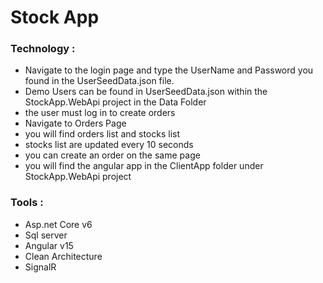 # Stock App

### Technology : 
<ul>
   <li>Navigate to the login page and type the UserName and Password you found in the UserSeedData.json file. </li>
   <li>Demo Users can be found in UserSeedData.json within the StockApp.WebApi project in the Data Folder </li>
   <li>the user must log in to create orders </li>
   <li>Navigate to Orders Page</li>
   <li>you will find orders list and stocks list</li>
   <li>stocks list are updated every 10 seconds </li>
   <li>you can create an order on the same page</li>
   <li>you will find the angular app in the ClientApp folder under StockApp.WebApi project  </li> 
</ul>
 
### Tools :  
<ul>
  <li>Asp.net Core v6 </li>
   <li>Sql server</li>
   <li>Angular v15  </li>
   <li>Clean Architecture </li>
   <li>SignalR</li>
</ul>
